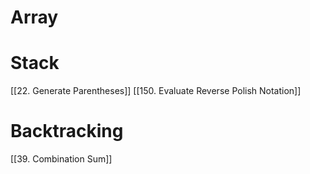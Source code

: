 # Array


# Stack
[[22. Generate Parentheses]]
[[150. Evaluate Reverse Polish Notation]]

# Backtracking
[[39. Combination Sum]]

